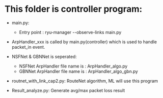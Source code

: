 # This folder is controller program:

* main.py:
	* Entry point : 
		ryu-manager --observe-links main.py


* ArpHandler_xxx is called by main.py(controller) which is
used to handle packet_in event.

* NSFNet & GBNNet is seperated:
	* NSFNet ArpHandler file name is : ArpHandler_algo.py
	* GBNNet ArpHandler file name is : ArpHandler_algo_gbn.py

* routnet_with_link_cap2.py:
	RouteNet algorithm, ML will use this program

* Result_analyze.py:
	Generate avg/max packet loss result
